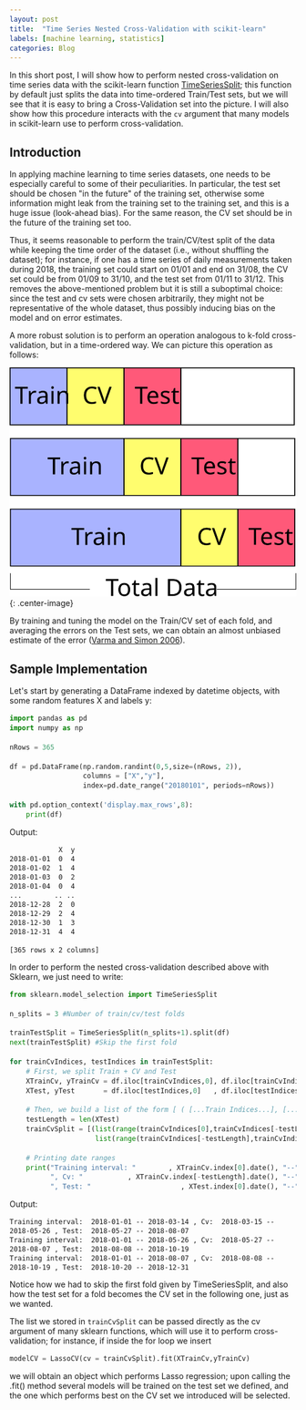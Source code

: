 ```yaml
---
layout: post
title:  "Time Series Nested Cross-Validation with scikit-learn"
labels: [machine learning, statistics]
categories: Blog
---
```


In this short post, I will show how to perform nested cross-validation on time series data with the scikit-learn 
function [TimeSeriesSplit](https://scikit-learn.org/stable/modules/generated/sklearn.model_selection.TimeSeriesSplit.html);
this function by default just splits the data into time-ordered Train/Test sets, but we will see that it is easy to bring a Cross-Validation set into the picture. I will also show how this procedure interacts with the `cv` argument that many models in scikit-learn use to perform cross-validation. 

## Introduction

In applying machine learning to time series datasets, one needs to be especially careful to some of their peculiarities. In particular, the test set should be chosen "in the future" of the training set, otherwise some information might leak from the training set to the training set, and this is a huge issue (look-ahead bias). For the same reason, the CV set should be in the future of the training set too.

Thus, it seems reasonable to perform the train/CV/test split of the data while keeping the time order of the dataset (i.e., without shuffling the dataset); for instance, if one has a time series of daily measurements taken during 2018, the training set could start on 01/01 and end on 31/08, the CV set could be from 01/09 to 31/10, and the test set from 01/11 to 31/12.
This removes the above-mentioned problem but it is still a suboptimal choice: since the test and cv sets were chosen arbitrarily, they might not be representative of the whole dataset, thus possibly inducing bias on the model and on error estimates. 

A more robust solution is to perform an operation analogous to k-fold cross-validation, but in a time-ordered way. We can picture this operation as follows:

![Train/CV/Test](/assets/pics/nestedcv/traincv.svg){: .center-image}

By training and tuning the model on the Train/CV set of each fold, and averaging the errors on the Test sets, we can obtain an almost unbiased estimate of the error ([Varma and Simon 2006](https://www.ncbi.nlm.nih.gov/pmc/articles/PMC1397873/)).

## Sample Implementation

Let's start by generating a DataFrame indexed by datetime objects, with some random features X and labels y:


```python
import pandas as pd
import numpy as np

nRows = 365

df = pd.DataFrame(np.random.randint(0,5,size=(nRows, 2)), 
                  columns = ["X","y"], 
                  index=pd.date_range("20180101", periods=nRows))

with pd.option_context('display.max_rows',8):
    print(df)
```

Output:

                X  y
    2018-01-01  0  4
    2018-01-02  1  4
    2018-01-03  0  2
    2018-01-04  0  4
    ...        .. ..
    2018-12-28  2  0
    2018-12-29  2  4
    2018-12-30  1  3
    2018-12-31  4  4
    
    [365 rows x 2 columns]
    

In order to perform the nested cross-validation described above with Sklearn, we just need to write:


```python
from sklearn.model_selection import TimeSeriesSplit

n_splits = 3 #Number of train/cv/test folds

trainTestSplit = TimeSeriesSplit(n_splits+1).split(df)
next(trainTestSplit) #Skip the first fold

for trainCvIndices, testIndices in trainTestSplit:
    # First, we split Train + CV and Test
    XTrainCv, yTrainCv = df.iloc[trainCvIndices,0], df.iloc[trainCvIndices,1]
    XTest, yTest       = df.iloc[testIndices,0]   , df.iloc[testIndices,1]
    
    # Then, we build a list of the form [ ( [...Train Indices...], [...CV Indices...]  )]
    testLength = len(XTest)
    trainCvSplit = [(list(range(trainCvIndices[0],trainCvIndices[-testLength])),
                     list(range(trainCvIndices[-testLength],trainCvIndices[-1]+1)))]
    
    # Printing date ranges
    print("Training interval: "        , XTrainCv.index[0].date(), "--", XTrainCv.index[-testLength-1].date(),
          ", Cv: "           , XTrainCv.index[-testLength].date(), "--", XTrainCv.index[-1].date(),
          ", Test: "                      , XTest.index[0].date(), "--", XTest.index[-1].date())
```

Output:

    Training interval:  2018-01-01 -- 2018-03-14 , Cv:  2018-03-15 -- 2018-05-26 , Test:  2018-05-27 -- 2018-08-07
    Training interval:  2018-01-01 -- 2018-05-26 , Cv:  2018-05-27 -- 2018-08-07 , Test:  2018-08-08 -- 2018-10-19
    Training interval:  2018-01-01 -- 2018-08-07 , Cv:  2018-08-08 -- 2018-10-19 , Test:  2018-10-20 -- 2018-12-31
    

Notice how we had to skip the first fold given by TimeSeriesSplit, and also how the test set for a fold becomes the CV set in the following one, just as we wanted.


The list we stored in `trainCvSplit` can be passed directly as the cv argument of many sklearn functions, which will use it to perform cross-validation; for instance, if inside the for loop we insert


```python
modelCV = LassoCV(cv = trainCvSplit).fit(XTrainCv,yTrainCv)
```

we will obtain an object which performs Lasso regression; upon calling the .fit() method several models will be trained on the test set we defined, and the one which performs best on the CV set we introduced will be selected.